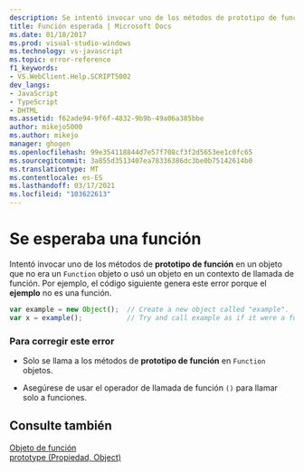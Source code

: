 ```yaml
---
description: Se intentó invocar uno de los métodos de prototipo de función en un objeto que no era un objeto de función o se usó un objeto en un contexto de llamada de función.
title: Función esperada | Microsoft Docs
ms.date: 01/18/2017
ms.prod: visual-studio-windows
ms.technology: vs-javascript
ms.topic: error-reference
f1_keywords:
- VS.WebClient.Help.SCRIPT5002
dev_langs:
- JavaScript
- TypeScript
- DHTML
ms.assetid: f62ade94-9f6f-4832-9b9b-49a06a385bbe
author: mikejo5000
ms.author: mikejo
manager: ghogen
ms.openlocfilehash: 99e354118844d7e57f708cf3f2d5653ee1c0fc65
ms.sourcegitcommit: 3a855d3513407ea78336386dc3be0b75142614b0
ms.translationtype: MT
ms.contentlocale: es-ES
ms.lasthandoff: 03/17/2021
ms.locfileid: "103622613"
---
```

# <a name="function-expected"></a>Se esperaba una función
Intentó invocar uno de los métodos de **prototipo de función** en un objeto que no era un `Function` objeto o usó un objeto en un contexto de llamada de función. Por ejemplo, el código siguiente genera este error porque el **ejemplo** no es una función.  
  
```JavaScript  
var example = new Object();  // Create a new object called "example".  
var x = example();           // Try and call example as if it were a function.  
```  
  
### <a name="to-correct-this-error"></a>Para corregir este error  
  
- Solo se llama a los métodos de **prototipo de función** en `Function` objetos.  
  
- Asegúrese de usar el operador de llamada de función `()` para llamar solo a funciones.  
  
## <a name="see-also"></a>Consulte también  
 [Objeto de función](https://developer.mozilla.org/docs/Web/JavaScript/Reference/Global_Objects/Function)   
 [prototype (Propiedad, Object)](https://developer.mozilla.org/docs/Web/JavaScript/Reference/Global_Objects/Object)
